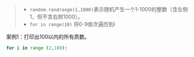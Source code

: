 > - `random.randrange(1,1000)`表示随机产生一个1-1000的整数（含左侧1，但不含右侧1000）。
> - `for in range(10)`  将0-9依次遍历到i

案例1：打印出100以内的所有质数。

```python
for i in range (2,100):
```

